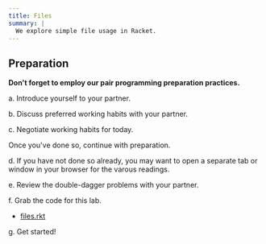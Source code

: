 ```yaml
---
title: Files
summary: |
  We explore simple file usage in Racket.  
---
```

## Preparation

**Don't forget to employ our pair programming preparation practices.**

a. Introduce yourself to your partner.

b. Discuss preferred working habits with your partner.

c. Negotiate working habits for today.

Once you've done so, continue with preparation.

d. If you have not done so already, you may want to open a
separate tab or window in your browser for the varous readings.

e. Review the double-dagger problems with your partner.

f. Grab the code for this lab.

* [files.rkt](../code/labs/files.rkt)

g. Get started!

